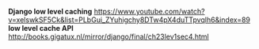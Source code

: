 **Django low level caching**
https://www.youtube.com/watch?v=xelswkSF5Ck&list=PLbGui_ZYuhigchy8DTw4pX4duTTpvqlh6&index=89
**low level cache API**
http://books.gigatux.nl/mirror/django/final/ch23lev1sec4.html